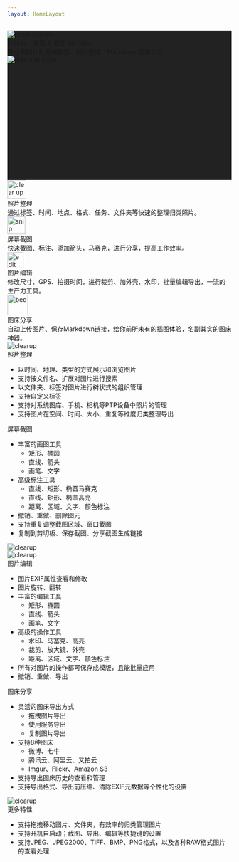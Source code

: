 ```yaml
---
layout: HomeLayout
---
```

<div class="">
    <!-- product name -->
    <div style="background-Color: #222222">
        <div class="lg:max-w-5xl mx-auto">
            <div class="flex justify-center items-center" style="height: 21rem">
                <div class="px-10 lg:px-0">
                    <div class="flex items-center">
                        <img :src="$withBase('/product-logo.png')" alt="product logo">
                        <div class="pl-3 lg:pl-8">
                            <div class="text-white text-xl lg:text-4xl">Picsee - 看图 & 截图 for iMac</div>
                            <div class="text-white text-sm lg:text-lg pt-3">专业的图片批量编辑器、照片整理、Markdown图床工具</div>
                            <img class="pt-4" :src="$withBase('/mac-app-store.png')" alt="mac app store">
                        </div>
                    </div>
                </div>
            </div>
        </div>
    </div>
    <!-- product func breif -->
    <div class="" style="">
        <div class="lg:max-w-5xl mx-auto">
            <div class="flex flex-col lg:flex-row justify-between items-center px-10 py-6">
                <div style="" class="flex justify-between lg:pr-8">
                    <div style="" class="flex flex-col items-center pr-2 lg:pr-8">
                        <img style="width: 42px" class="pt-3" :src="$withBase('/img_clearup.png')" alt="clear up">
                        <div class="text-lg py-3">照片整理</div>
                        <div style="" class="text-base text-gray-600 text-center">通过标签、时间、地点、格式、任务、文件夹等快速的整理归类照片。</div>
                    </div>
                    <div style="" class="flex flex-col items-center">
                        <img style="width: 40px" class="pt-3" :src="$withBase('/img_snip.png')" alt="snip">
                        <div class="text-lg py-3">屏幕截图</div>
                        <div style="" class="text-base text-gray-600 text-center">快速截图、标注、添加箭头，马赛克，进行分享，提高工作效率。</div>
                    </div>
                </div>
                <div style="" class="flex justify-between items-center">
                    <div style="" class="flex flex-col items-center pr-2 lg:pr-8">
                        <img style="width: 36px" class="pt-3" :src="$withBase('/img_edit.png')" alt="edit">
                        <div class="text-lg py-3">图片编辑</div>
                        <div style="" class="text-base text-gray-600 text-center">修改尺寸、GPS、拍摄时间，进行裁剪、加外壳、水印，批量编辑导出，一流的生产力工具。</div>
                    </div>
                    <div style="" class="flex flex-col items-center">
                        <img style="width: 46.3px" class="pt-3" :src="$withBase('/img_bed.png')" alt="bed">
                        <div class="text-lg pt-5 pb-3">图床分享</div>
                        <div style="" class="text-base text-gray-600 text-center">自动上传图片、保存Markdown链接，给你前所未有的插图体验，名副其实的图床神器。</div>
                    </div>
                </div>
            </div>
        </div>
    </div>
    <!-- photo clear up -->
    <div class="">
        <div class="lg:max-w-5xl mx-auto">
            <div class="border-solid border-t"></div>
            <div class="flex flex-col lg:flex-row justify-between items-start">
                <img class="pb-0 pt-5 lg:py-5" :src="$withBase('/photo_clearup.png')" alt="clearup">
                <div class="pt-0 pb-5 lg:pt-8 pl-4">
                    <div class="text-2xl">照片整理</div>
                    <ul class="list-disc text-base text-gray-700 pl-10 pt-3">
                        <li>以时间、地理、类型的方式展示和浏览图片</li>
                        <li>支持按文件名、扩展对图片进行搜索</li>
                        <li>以文件夹、标签对图片进行树状式的组织管理</li>
                        <li class="font-bold">支持自定义标签</li>
                        <li>支持对系统图库、手机、相机等PTP设备中照片的管理</li>
                        <li>支持图片在空间、时间、大小、重复等维度归类整理导出</li>
                    </ul>
                </div>
            </div>
        </div>
    </div>
    <!-- photo snip -->
    <div class="">
        <div class="lg:max-w-5xl mx-auto">
            <div class="border-solid border-t"></div>
            <div class="flex flex-col lg:flex-row justify-between items-start">
                <div class="pt-5 lg:pt-8 pl-4">
                    <div class="text-2xl">屏幕截图</div>
                    <ul class="list-disc text-base text-gray-700 pl-10 pt-3">
                        <li>丰富的画图工具
                            <ul class="pl-5 text-sm" style="list-style-type: circle">
                                <li>矩形、椭圆</li>
                                <li>直线、箭头</li>
                                <li>画笔、文字</li>
                            </ul>
                        </li>
                        <li>高级标注工具
                            <ul class="pl-5 text-sm" style="list-style-type: circle">
                                <li>直线、矩形、椭圆马赛克</li>
                                <li>直线、矩形、椭圆高亮</li>
                                <li>距离、区域、文字、颜色标注</li>
                            </ul>
                        </li>
                        <li class="font-bold">撤销、重做、删除图元</li>
                        <li>支持重复调整截图区域、窗口截图</li>
                        <li>复制到剪切板、保存截图、分享截图生成链接</li>
                    </ul>
                </div>
                <img class="py-5 lg:py-8 px-4" :src="$withBase('/photo_snip.png')" alt="clearup">
            </div>
        </div>
    </div>
    <!-- photo edit -->
    <div class="">
        <div class="lg:max-w-5xl mx-auto">
            <div class="border-solid border-t"></div>
            <div class="flex flex-col lg:flex-row justify-between items-start">
                <img class="pb-0 pt-5 lg:py-5" :src="$withBase('/photo_edit.png')" alt="clearup">
                <div class="py-5 lg:pt-8 pl-4">
                    <div class="text-2xl">图片编辑</div>
                    <ul class="list-disc text-base text-gray-700 pl-10 pt-3">
                        <li>图片EXIF属性查看和修改</li>
                        <li>图片旋转、翻转</li>
                        <li>丰富的编辑工具
                            <ul class="pl-5 text-sm" style="list-style-type: circle">
                                <li>矩形、椭圆</li>
                                <li>直线、箭头</li>
                                <li>画笔、文字</li>
                            </ul>
                        </li>
                        <li>高级的操作工具
                            <ul class="pl-5 text-sm" style="list-style-type: circle">
                                <li>水印、马塞克、高亮</li>
                                <li>裁剪、放大镜、外壳</li>
                                <li>距离、区域、文字、颜色标注</li>
                            </ul>
                        </li>
                        <li class="font-bold">所有对图片的操作都可保存成模版，且能批量应用</li>
                        <li>撤销、重做、导出</li>
                    </ul>
                </div>
            </div>
        </div>
    </div>
    <!-- photo bed -->
    <div class="">
        <div class="lg:max-w-5xl mx-auto">
            <div class="border-solid border-t"></div>
            <div class="flex flex-col lg:flex-row justify-between items-start">
                <div class="pt-5 lg:pt-8 pl-4">
                    <div class="text-2xl">图床分享</div>
                    <ul class="list-disc text-base text-gray-700 pl-10 pt-3">
                        <li>灵活的图床导出方式
                            <ul class="pl-5 text-sm" style="list-style-type: circle">
                                <li>拖拽图片导出</li>
                                <li>使用服务导出</li>
                                <li>复制图片导出</li>
                            </ul>
                        </li>
                        <li class="font-bold">支持8种图床
                            <ul class="pl-5 text-sm" style="list-style-type: circle">
                                <li>微博、七牛</li>
                                <li>腾讯云、阿里云、又拍云</li>
                                <li>Imgur、Flickr、Amazon S3</li>
                            </ul>
                        </li>
                        <li>支持导出图床历史的查看和管理</li>
                        <li>支持导出格式、导出前压缩、清除EXIF元数据等个性化的设置</li>
                    </ul>
                </div>
                <img class="py-4" :src="$withBase('/photo_bed.png')" alt="clearup">
            </div>
        </div>
    </div>
    <!-- more feature -->
    <div class="">
        <div class="lg:max-w-5xl mx-auto">
            <div class="border-solid border-t"></div>
            <div class="flex">
                <div class="py-8 pl-4">
                    <div class="text-2xl">更多特性</div>
                    <ul class="list-disc text-base text-gray-700 pl-10 pt-3">
                        <li>支持拖拽移动图片、文件夹，有效率的归类管理图片</li>
                        <li>支持开机自启动；截图、导出、编辑等快捷键的设置</li>
                        <li>支持JPEG、JPEG2000、TIFF、BMP、PNG格式，以及各种RAW格式图片的查看处理</li>
                    </ul>
                </div>
            </div>
        </div>
    </div>

</div>